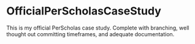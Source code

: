 # OfficialPerScholasCaseStudy
This is my official PerScholas case study. Complete with branching, well thought out committing timeframes, and adequate documentation.
